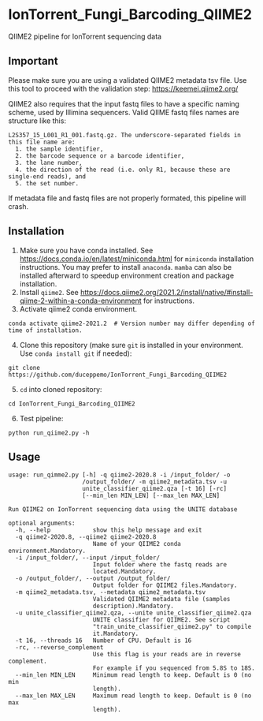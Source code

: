# IonTorrent_Fungi_Barcoding_QIIME2
QIIME2 pipeline for IonTorrent sequencing data

## Important
Please make sure you are using a validated QIIME2 metadata tsv file. Use this tool to proceed with the validation step:
https://keemei.qiime2.org/

QIIME2 also requires that the input fastq files to have a specific naming scheme, used by Illimina sequencers. Valid QIIME fastq files names are structure like this:
```
L2S357_15_L001_R1_001.fastq.gz. The underscore-separated fields in this file name are:
  1. the sample identifier,
  2. the barcode sequence or a barcode identifier,
  3. the lane number,
  4. the direction of the read (i.e. only R1, because these are single-end reads), and
  5. the set number.
```
If metadata file and fastq files are not properly formated, this pipeline will crash.

## Installation

1. Make sure you have conda installed. See https://docs.conda.io/en/latest/miniconda.html for `miniconda` installation instructions. You may prefer to install `anaconda`. `mamba` can also be installed afterward to speedup environment creation and package installation.
2. Install `qiime2`. See https://docs.qiime2.org/2021.2/install/native/#install-qiime-2-within-a-conda-environment for instructions.
3. Activate qiime2 conda environment.
```
conda activate qiime2-2021.2  # Version number may differ depending of time of installation.
```
4. Clone this repository (make sure `git` is installed in your environment. Use `conda install git` if needed):
```
git clone https://github.com/duceppemo/IonTorrent_Fungi_Barcoding_QIIME2
```
5. `cd` into cloned repository:
```
cd IonTorrent_Fungi_Barcoding_QIIME2
```
6. Test pipeline:
```
python run_qiime2.py -h
```

## Usage
```
usage: run_qimme2.py [-h] -q qiime2-2020.8 -i /input_folder/ -o
                     /output_folder/ -m qiime2_metadata.tsv -u
                     unite_classifier_qiime2.qza [-t 16] [-rc]
                     [--min_len MIN_LEN] [--max_len MAX_LEN]

Run QIIME2 on IonTorrent sequencing data using the UNITE database

optional arguments:
  -h, --help            show this help message and exit
  -q qiime2-2020.8, --qiime2 qiime2-2020.8
                        Name of your QIIME2 conda environment.Mandatory.
  -i /input_folder/, --input /input_folder/
                        Input folder where the fastq reads are
                        located.Mandatory.
  -o /output_folder/, --output /output_folder/
                        Output folder for QIIME2 files.Mandatory.
  -m qiime2_metadata.tsv, --metadata qiime2_metadata.tsv
                        Validated QIIME2 metadata file (samples
                        description).Mandatory.
  -u unite_classifier_qiime2.qza, --unite unite_classifier_qiime2.qza
                        UNITE classifier for QIIME2. See script
                        "train_unite_classifier_qiime2.py" to compile
                        it.Mandatory.
  -t 16, --threads 16   Number of CPU. Default is 16
  -rc, --reverse_complement
                        Use this flag is your reads are in reverse complement.
                        For example if you sequenced from 5.8S to 18S.
  --min_len MIN_LEN     Minimum read length to keep. Default is 0 (no min
                        length).
  --max_len MAX_LEN     Maximum read length to keep. Default is 0 (no max
                        length).

```
